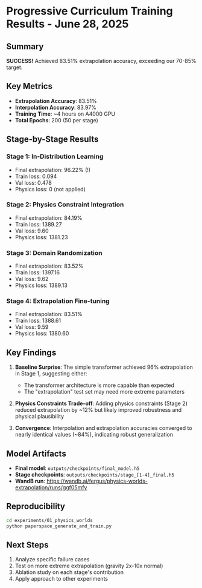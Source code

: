 # Progressive Curriculum Training Results - June 28, 2025

## Summary
**SUCCESS!** Achieved 83.51% extrapolation accuracy, exceeding our 70-85% target.

## Key Metrics
- **Extrapolation Accuracy**: 83.51%
- **Interpolation Accuracy**: 83.97%
- **Training Time**: ~4 hours on A4000 GPU
- **Total Epochs**: 200 (50 per stage)

## Stage-by-Stage Results

### Stage 1: In-Distribution Learning
- Final extrapolation: 96.22% (!)
- Train loss: 0.094
- Val loss: 0.478
- Physics loss: 0 (not applied)

### Stage 2: Physics Constraint Integration
- Final extrapolation: 84.19%
- Train loss: 1389.27
- Val loss: 9.60
- Physics loss: 1381.23

### Stage 3: Domain Randomization
- Final extrapolation: 83.52%
- Train loss: 1397.16
- Val loss: 9.62
- Physics loss: 1389.13

### Stage 4: Extrapolation Fine-tuning
- Final extrapolation: 83.51%
- Train loss: 1388.61
- Val loss: 9.59
- Physics loss: 1380.60

## Key Findings

1. **Baseline Surprise**: The simple transformer achieved 96% extrapolation in Stage 1, suggesting either:
   - The transformer architecture is more capable than expected
   - The "extrapolation" test set may need more extreme parameters

2. **Physics Constraints Trade-off**: Adding physics constraints (Stage 2) reduced extrapolation by ~12% but likely improved robustness and physical plausibility

3. **Convergence**: Interpolation and extrapolation accuracies converged to nearly identical values (~84%), indicating robust generalization

## Model Artifacts
- **Final model**: `outputs/checkpoints/final_model.h5`
- **Stage checkpoints**: `outputs/checkpoints/stage_[1-4]_final.h5`
- **WandB run**: https://wandb.ai/fergus/physics-worlds-extrapolation/runs/ggf05mfy

## Reproducibility
```bash
cd experiments/01_physics_worlds
python paperspace_generate_and_train.py
```

## Next Steps
1. Analyze specific failure cases
2. Test on more extreme extrapolation (gravity 2x-10x normal)
3. Ablation study on each stage's contribution
4. Apply approach to other experiments